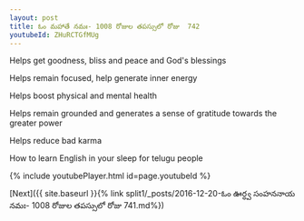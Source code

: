 ```yaml
---
layout: post
title: ఓం మహాతే నమః- 1008 రోజుల తపస్సులో రోజు  742
youtubeId: ZHuRCTGfMUg
---
```

 
 
Helps get goodness, bliss and peace and God's blessings
 
Helps remain focused, help generate inner energy 
 
Helps boost physical and mental health 
 
Helps remain grounded and generates a sense of gratitude towards the greater power 
 
Helps reduce bad karma
 
How to learn English in your sleep for telugu people
 
 
 
 


{% include youtubePlayer.html id=page.youtubeId %}
 
[Next]({{ site.baseurl }}{% link split1/_posts/2016-12-20-ఓం ఊర్ధ్వ సంహననాయ నమః- 1008 రోజుల తపస్సులో రోజు  741.md%})
 

